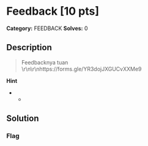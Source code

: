 # Feedback [10 pts]

**Category:** FEEDBACK
**Solves:** 0

## Description
>Feedbacknya tuan <br>\r\n\r\nhttps://forms.gle/YR3dojJXGUCvXXMe9

**Hint**
* -

## Solution

### Flag

